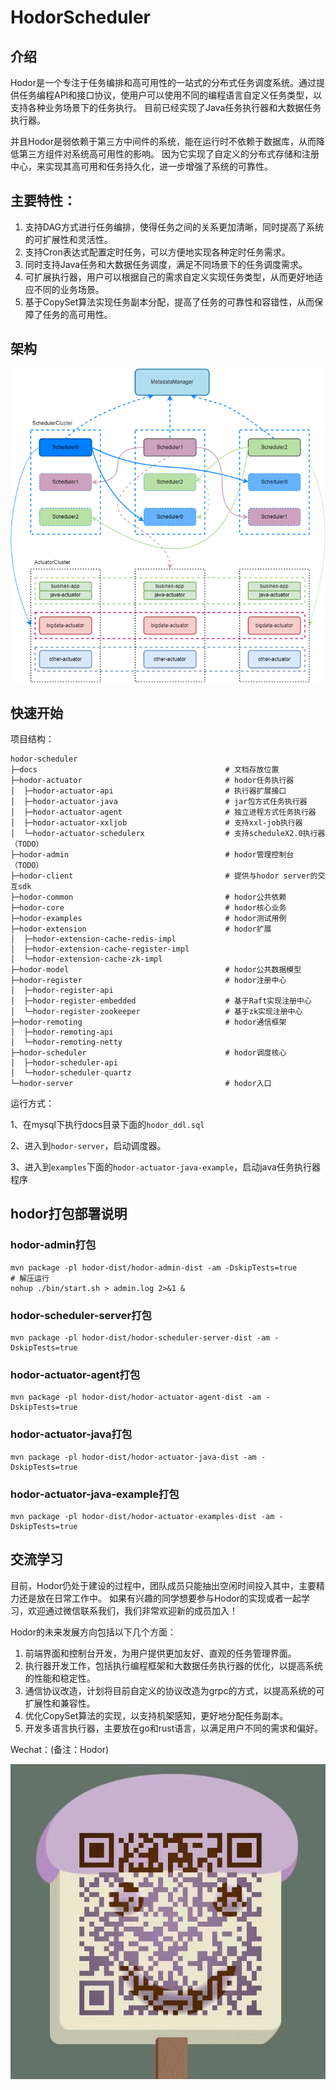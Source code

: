 #  HodorScheduler
## 介绍

Hodor是一个专注于任务编排和高可用性的一站式的分布式任务调度系统。通过提供任务编程API和接口协议，使用户可以使用不同的编程语言自定义任务类型，以支持各种业务场景下的任务执行。
目前已经实现了Java任务执行器和大数据任务执行器。

并且Hodor是弱依赖于第三方中间件的系统，能在运行时不依赖于数据库，从而降低第三方组件对系统高可用性的影响。
因为它实现了自定义的分布式存储和注册中心，来实现其高可用和任务持久化，进一步增强了系统的可靠性。

## 主要特性：
1. 支持DAG方式进行任务编排，使得任务之间的关系更加清晰，同时提高了系统的可扩展性和灵活性。
2. 支持Cron表达式配置定时任务，可以方便地实现各种定时任务需求。
3. 同时支持Java任务和大数据任务调度，满足不同场景下的任务调度需求。
4. 可扩展执行器，用户可以根据自己的需求自定义实现任务类型，从而更好地适应不同的业务场景。
5. 基于CopySet算法实现任务副本分配，提高了任务的可靠性和容错性，从而保障了任务的高可用性。

## 架构

![hodor架构设计图](docs/assets/img/hodor%E6%9E%B6%E6%9E%84%E8%AE%BE%E8%AE%A1%E5%9B%BE.png)

## 快速开始

项目结构：

```
hodor-scheduler
├─docs                                          # 文档存放位置
├─hodor-actuator                                # hodor任务执行器
│  ├─hodor-actuator-api                         # 执行器扩展接口
│  ├─hodor-actuator-java                        # jar包方式任务执行器
│  ├─hodor-actuator-agent                       # 独立进程方式任务执行器
│  ├─hodor-actuator-xxljob                      # 支持xxl-job执行器
│  └─hodor-actuator-schedulerx                  # 支持scheduleX2.0执行器（TODO）
├─hodor-admin                                   # hodor管理控制台（TODO）
├─hodor-client                                  # 提供与hodor server的交互sdk
├─hodor-common                                  # hodor公共依赖
├─hodor-core                                    # hodor核心业务
├─hodor-examples                                # hodor测试用例
├─hodor-extension                               # hodor扩展
│  ├─hodor-extension-cache-redis-impl
│  ├─hodor-extension-cache-register-impl
│  └─hodor-extension-cache-zk-impl
├─hodor-model                                   # hodor公共数据模型
├─hodor-register                                # hodor注册中心
│  ├─hodor-register-api
│  ├─hodor-register-embedded                    # 基于Raft实现注册中心
│  └─hodor-register-zookeeper                   # 基于zk实现注册中心
├─hodor-remoting                                # hodor通信框架
│  ├─hodor-remoting-api
│  └─hodor-remoting-netty
├─hodor-scheduler                               # hodor调度核心
│  ├─hodor-scheduler-api
│  └─hodor-scheduler-quartz
└─hodor-server                                  # hodor入口

```

运行方式：

1、在mysql下执行docs目录下面的`hodor_ddl.sql`

2、进入到`hodor-server`，启动调度器。

3、进入到`examples`下面的`hodor-actuator-java-example`，启动java任务执行器程序

## hodor打包部署说明

### hodor-admin打包
```shell
mvn package -pl hodor-dist/hodor-admin-dist -am -DskipTests=true
# 解压运行
nohup ./bin/start.sh > admin.log 2>&1 &
```

### hodor-scheduler-server打包
```shell
mvn package -pl hodor-dist/hodor-scheduler-server-dist -am -DskipTests=true
```

### hodor-actuator-agent打包
```shell
mvn package -pl hodor-dist/hodor-actuator-agent-dist -am -DskipTests=true
```

### hodor-actuator-java打包
```shell
mvn package -pl hodor-dist/hodor-actuator-java-dist -am -DskipTests=true
```

### hodor-actuator-java-example打包
```shell
mvn package -pl hodor-dist/hodor-actuator-examples-dist -am -DskipTests=true
```

## 交流学习

目前，Hodor仍处于建设的过程中，团队成员只能抽出空闲时间投入其中，主要精力还是放在日常工作中。
如果有兴趣的同学想要参与Hodor的实现或者一起学习，欢迎通过微信联系我们，我们非常欢迎新的成员加入！

Hodor的未来发展方向包括以下几个方面：
1. 前端界面和控制台开发，为用户提供更加友好、直观的任务管理界面。
2. 执行器开发工作，包括执行编程框架和大数据任务执行器的优化，以提高系统的性能和稳定性。
3. 通信协议改造，计划将目前自定义的协议改造为grpc的方式，以提高系统的可扩展性和兼容性。
4. 优化CopySet算法的实现，以支持机架感知，更好地分配任务副本。
5. 开发多语言执行器，主要放在go和rust语言，以满足用户不同的需求和偏好。

Wechat：(备注：Hodor)

![image-20220529141555032](docs/assets/img/wechat.png)



